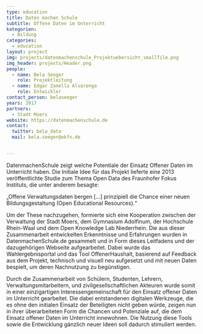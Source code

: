 ```yaml
---
type: education
title: Daten machen Schule
subtitle: Offene Daten im Unterricht
kategorien:
  - Bildung
categories:
  - education
layout: project
img: projects/datenmachenschule_Projektuebersicht_smallTile.png
img_header: projects/Header.png
people:
  - name: Bela Seeger
    role: Projektleitung
  - name: Edgar Zanella Alvarenga
    role: Entwickler
contact_person: belaseeger
years: 2017
partners:
  - Stadt Moers
website: https://datenmachenschule.de
contact:
  twitter: bela_data
  mail: bela.seeger@okfn.de


---
```

DatenmachenSchule zeigt welche Potentiale der Einsatz Offener Daten im Unterricht haben. 
Die Initiale Idee für das Projekt lieferte eine 2013 veröffentlichte Studie zum Thema Open Data des Fraunhofer Fokus Instituts, die unter anderem besagte:

„Offene Verwaltungsdaten bergen [...] prinzipiell die Chance einer neuen Bildungsgestaltung (Open Educational Resources).“

Um der These nachzugehen, formierte sich eine Kooperation zwischen der Verwaltung der Stadt Moers, dem Gymnasium Adolfinum, der Hochschule Rhein-Waal und dem Open Knowledge Lab Niederrhein. Die aus dieser Zusammenarbeit entwickelten Erkenntnisse und Erfahrungen wurden in DatenmachenSchule.de gesammelt und in Form dieses Leitfadens und der dazugehörigen Webseite aufgearbeitet. Dabei wurde das Wahlergebnisportal und das Tool OffenerHaushalt, basierend auf Feedback aus dem Projekt, technisch und visuell neu aufgesetzt und mit neuen Daten bespielt, um deren Nachnutzung zu begünstigen.

Durch die Zusammenarbeit von Schülern, Studenten, Lehrern, Verwaltungsmitarbeitern, und zivilgesellschaftlichen Akteuren wurde somit in einer einzigartigen Interessengemeinschaft für den Einsatz offener Daten im Unterricht gearbeitet. Die dabei entstandenen digitalen Werkzeuge, die es ohne den initialen Einsatz der Beteiligten nicht geben würde, zeigen nun in ihrer überarbeiteten Form die Chancen und Potenziale auf, die dem Einsatz offener Daten im Unterricht innewohnen. Die Nutzung diese Tools sowie die Entwicklung gänzlich neuer Ideen soll dadurch stimuliert werden.